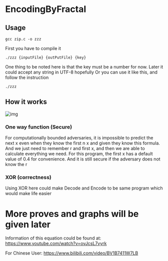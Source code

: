# EncodingByFractal


## Usage
```
gcc zip.c -o zzz
```
First you have to compile it
```
./zzz {inputFile} {outPutFile} {key}
```
One thing to be noted here is that the key must be a number for now. Later it could accept any string in UTF-8 hopefully
Or you can use it like this, and follow the instruction
``` 
./zzz
```
## How it works
![img](http://www.sciweavers.org/tex2img.php?eq=x_%7Bn%2B1%7D%3Dr%281-x_n%29x_n&bc=White&fc=Black&im=jpg&fs=12&ff=arev&edit=0[/img])
### One way function (Secure)
For computationally bounded adversaries, it is impossible to predict the next x even when they know the first n x and given they know this formula.
And we just need to remember r and first x, and then we are able to calculate everything we need. 
For this program, the first x has a default value of 0.4 for convenience. And it is still secure if the adversary does not know the r
### XOR (correctness)
Using XOR here could make Decode and Encode to be same program which would make life easier

# More proves and graphs will be given later
Information of this equation could be found at:
https://www.youtube.com/watch?v=ovJcsL7vyrk

For Chinese User:
https://www.bilibili.com/video/BV1B7411W7LB
